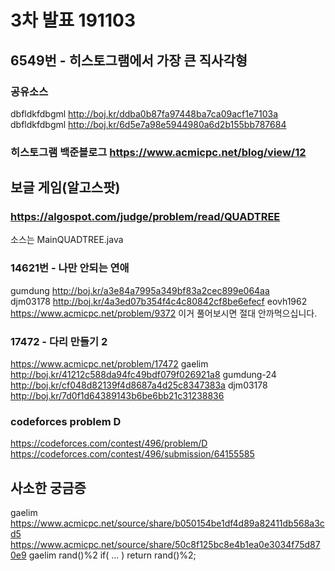 # 3차 발표 191103

## 6549번 - 히스토그램에서 가장 큰 직사각형
### 공유소스   
dbfldkfdbgml 
http://boj.kr/ddba0b87fa97448ba7ca09acf1e7103a
dbfldkfdbgml
http://boj.kr/6d5e7a98e5944980a6d2b155bb787684
### 히스토그램 백준블로그 https://www.acmicpc.net/blog/view/12

## 보글 게임(알고스팟)
### https://algospot.com/judge/problem/read/QUADTREE
소스는 MainQUADTREE.java

### 14621번 - 나만 안되는 연애
gumdung 
http://boj.kr/a3e84a7995a349bf83a2cec899e064aa  
djm03178
http://boj.kr/4a3ed07b354f4c4c80842cf8be6efecf
eovh1962
https://www.acmicpc.net/problem/9372 이거 풀어보시면 절대 안까먹으십니다.

### 17472 - 다리 만들기 2
https://www.acmicpc.net/problem/17472
gaelim
http://boj.kr/41212c588da94fc49bdf079f026921a8
gumdung-24
http://boj.kr/cf048d82139f4d8687a4d25c8347383a
djm03178
http://boj.kr/7d0f1d64389143b6be6bb21c31238836

### codeforces problem D
https://codeforces.com/contest/496/problem/D
https://codeforces.com/contest/496/submission/64155585

## 사소한 궁금증
gaelim
https://www.acmicpc.net/source/share/b050154be1df4d89a82411db568a3cd5
https://www.acmicpc.net/source/share/50c8f125bc8e4b1ea0e3034f75d870e9
gaelim
rand()%2
if( ... ) return rand()%2;